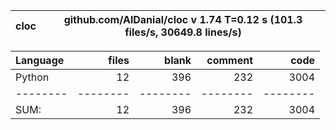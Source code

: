 cloc|github.com/AlDanial/cloc v 1.74  T=0.12 s (101.3 files/s, 30649.8 lines/s)
--- | ---

Language|files|blank|comment|code
:-------|-------:|-------:|-------:|-------:
Python|12|396|232|3004
--------|--------|--------|--------|--------
SUM:|12|396|232|3004
